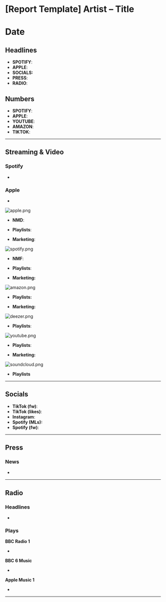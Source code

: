 # [Report Template] Artist – Title

# Date

## Headlines

- **SPOTIFY**:
- **APPLE**:
- **SOCIALS:**
- **PRESS**:
- **RADIO**:

## Numbers

- **SPOTIFY**:
- **APPLE**:
- **YOUTUBE**:
- **AMAZON**:
- **TIKTOK**:

---

## Streaming & Video

### Spotify

- 

### Apple

- 

![apple.png](%5BReport%20Template%5D%20Artist%20%E2%80%93%20Title%2027dd3798725d813eb1aaf03fbdef08d0/apple.png)

- **NMD**:
    
    
- **Playlists**:
    
    
- **Marketing**:
    
     
    

![spotify.png](%5BReport%20Template%5D%20Artist%20%E2%80%93%20Title%2027dd3798725d813eb1aaf03fbdef08d0/spotify.png)

- **NMF**:
    
    
- **Playlists**:
    
    
- **Marketing:**
    
    

![amazon.png](%5BReport%20Template%5D%20Artist%20%E2%80%93%20Title%2027dd3798725d813eb1aaf03fbdef08d0/amazon.png)

- **Playlists:**
    
    
- **Marketing:**
    
    

![deezer.png](%5BReport%20Template%5D%20Artist%20%E2%80%93%20Title%2027dd3798725d813eb1aaf03fbdef08d0/deezer.png)

- **Playlists**:
    
    

![youtube.png](%5BReport%20Template%5D%20Artist%20%E2%80%93%20Title%2027dd3798725d813eb1aaf03fbdef08d0/youtube.png)

- **Playlists**:
    
    
- **Marketing:**
    
    

![soundcloud.png](%5BReport%20Template%5D%20Artist%20%E2%80%93%20Title%2027dd3798725d813eb1aaf03fbdef08d0/soundcloud.png)

- **Playlists**
    
    

---

## Socials

- **TikTok (fw)**:
- **TikTok (likes)**:
- **Instagram**:
- **Spotify (MLs):**
- **Spotify (fw)**:

---

## Press

### News

- 

---

## Radio

### **Headlines**

- 

### **Plays**

**BBC Radio 1**

- 

**BBC 6 Music**

- 

**Apple Music 1**

- 

---